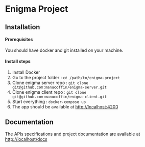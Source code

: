 # Enigma Project

## Installation
#### Prerequisites
You should have docker and git installed on your machine.

#### Install steps
1. Install Docker
1. Go to the project folder : `cd /path/to/enigma-project`
1. Clone enigma server repo : `git clone git@github.com:manucoffin/enigma-server.git`
1. Clone enigma client repo : `git clone git@github.com:manucoffin/enigma-client.git`
1. Start everything : `docker-compose up`
1. The app should be available at [http://localhost:4200](http://localhost:4200)

## Documentation
The APIs specifications and project documentation are available at [http://localhost/docs](http://localhost/docs)
